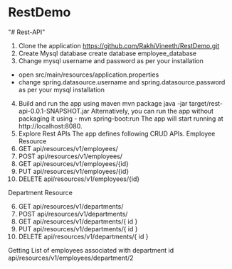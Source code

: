 # RestDemo
"# Rest-API" 
1. Clone the application
https://github.com/RakhiVineeth/RestDemo.git
2. Create Mysql database
create database employee_database
3. Change mysql username and password as per your installation
* open src/main/resources/application.properties
* change spring.datasource.username and spring.datasource.password as per your mysql installation
4. Build and run the app using maven
mvn package
java -jar target/rest-api-0.0.1-SNAPSHOT.jar
Alternatively, you can run the app without packaging it using -
mvn spring-boot:run
The app will start running at http://localhost:8080.
5. Explore Rest APIs
The app defines following CRUD APIs.
Employee Resource
1. GET api/resources/v1/employees/
2. POST api/resources/v1/employees/
3. GET api/resources/v1/employees/{id}
4. PUT api/resources/v1/employees/{id}
5. DELETE api/resources/v1/employees/{id}

Department Resource

6. GET  api/resources/v1/departments/
7. POST api/resources/v1/departments/
8. GET  api/resources/v1/departments/{ id }
9. PUT  api/resources/v1/departments/{ id }
10. DELETE api/resources/v1/departments/{ id }



Getting List of employees associated with department id
api/resources/v1/employees/department/2

